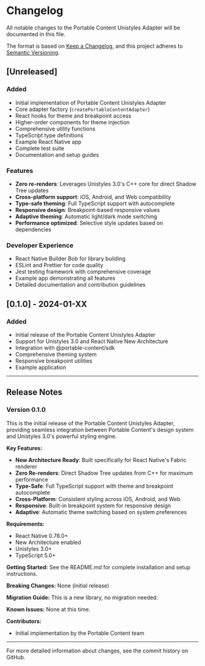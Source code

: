 # Changelog

All notable changes to the Portable Content Unistyles Adapter will be documented in this file.

The format is based on [Keep a Changelog](https://keepachangelog.com/en/1.0.0/),
and this project adheres to [Semantic Versioning](https://semver.org/spec/v2.0.0.html).

## [Unreleased]

### Added

- Initial implementation of Portable Content Unistyles Adapter
- Core adapter factory (`createPortableContentAdapter`)
- React hooks for theme and breakpoint access
- Higher-order components for theme injection
- Comprehensive utility functions
- TypeScript type definitions
- Example React Native app
- Complete test suite
- Documentation and setup guides

### Features

- **Zero re-renders**: Leverages Unistyles 3.0's C++ core for direct Shadow Tree updates
- **Cross-platform support**: iOS, Android, and Web compatibility
- **Type-safe theming**: Full TypeScript support with autocomplete
- **Responsive design**: Breakpoint-based responsive values
- **Adaptive theming**: Automatic light/dark mode switching
- **Performance optimized**: Selective style updates based on dependencies

### Developer Experience

- React Native Builder Bob for library building
- ESLint and Prettier for code quality
- Jest testing framework with comprehensive coverage
- Example app demonstrating all features
- Detailed documentation and contribution guidelines

## [0.1.0] - 2024-01-XX

### Added

- Initial release of the Portable Content Unistyles Adapter
- Support for Unistyles 3.0 and React Native New Architecture
- Integration with @portable-content/sdk
- Comprehensive theming system
- Responsive breakpoint utilities
- Example application

---

## Release Notes

### Version 0.1.0

This is the initial release of the Portable Content Unistyles Adapter, providing seamless integration between Portable Content's design system and Unistyles 3.0's powerful styling engine.

**Key Features:**

- **New Architecture Ready**: Built specifically for React Native's Fabric renderer
- **Zero Re-renders**: Direct Shadow Tree updates from C++ for maximum performance
- **Type-Safe**: Full TypeScript support with theme and breakpoint autocomplete
- **Cross-Platform**: Consistent styling across iOS, Android, and Web
- **Responsive**: Built-in breakpoint system for responsive design
- **Adaptive**: Automatic theme switching based on system preferences

**Requirements:**

- React Native 0.78.0+
- New Architecture enabled
- Unistyles 3.0+
- TypeScript 5.0+

**Getting Started:**
See the README.md for complete installation and setup instructions.

**Breaking Changes:**
None (initial release)

**Migration Guide:**
This is a new library, no migration needed.

**Known Issues:**
None at this time.

**Contributors:**

- Initial implementation by the Portable Content team

---

For more detailed information about changes, see the commit history on GitHub.
